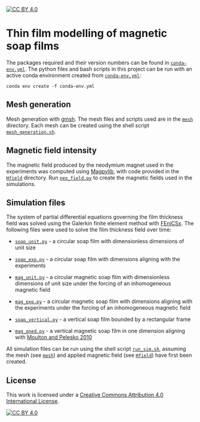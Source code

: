 [![CC BY 4.0][cc-by-shield]][cc-by]

# Thin film modelling of magnetic soap films

The packages required and their version numbers can be found in [`conda-env.yml`](conda-env.yml).
The python files and bash scripts in this project can be run with an active conda environment created from [`conda-env.yml`](conda-env.yml):
```
conda env create -f conda-env.yml
```

## Mesh generation

Mesh generation with [gmsh](https://gmsh.info/). The mesh files and scripts used are in the [`mesh`](mesh) directory. Each mesh can be created using the shell script [`mesh_generation.sh`](mesh/mesh_generation.sh).

## Magnetic field intensity

The magnetic field produced by the neodymium magnet used in the experiments was computed using [Magpylib](https://magpylib.readthedocs.io/en/latest/), with code provided in the [`Hfield`](Hfield) directory. Run [`neo_field.py`](Hfield/neo_field.py) to create the magnetic fields used in the simulations.

## Simulation files

The system of partial differential equations governing the film thickness field was solved using the Galerkin finite element method with [FEniCSx](https://fenicsproject.org/). The following files were used to solve the film thickness field over time:

* [`soap_unit.py`](soap_unit.py) - a circular soap film with dimensionless dimensions of unit size

* [`soap_exp.py`](soap_exp.py) - a circular soap film with dimensions aligning with the experiments

* [`mag_unit.py`](mag_unit.py) - a circular magnetic soap film with dimensionless dimensions of unit size under the forcing of an inhomogeneous magnetic field

* [`mag_exp.py`](mag_exp.py) - a circular magnetic soap film with dimensions aligning with the experiments under the forcing of an inhomogeneous magnetic field

* [`soap_vertical.py`](soap_vertical.py) - a vertical soap film bounded by a rectangular frame 

* [`mag_oned.py`](mag_oned.py) - a vertical magnetic soap film in one dimension aligning with [Moulton and Pelesko 2010](https://journals.aps.org/pre/abstract/10.1103/PhysRevE.81.046320)

All simulation files can be run using the shell script [`run_sim.sh`](run_sim.sh), assuming the mesh (see [`mesh`](mesh)) and applied magnetic field (see [`Hfield`](Hfield)) have first been created.

## License

This work is licensed under a
[Creative Commons Attribution 4.0 International License][cc-by].

[![CC BY 4.0][cc-by-image]][cc-by]

[cc-by]: http://creativecommons.org/licenses/by/4.0/
[cc-by-image]: https://i.creativecommons.org/l/by/4.0/88x31.png
[cc-by-shield]: https://img.shields.io/badge/License-CC%20BY%204.0-lightgrey.svg
